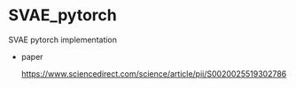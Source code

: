 # SVAE_pytorch
SVAE pytorch implementation
- paper

    https://www.sciencedirect.com/science/article/pii/S0020025519302786
